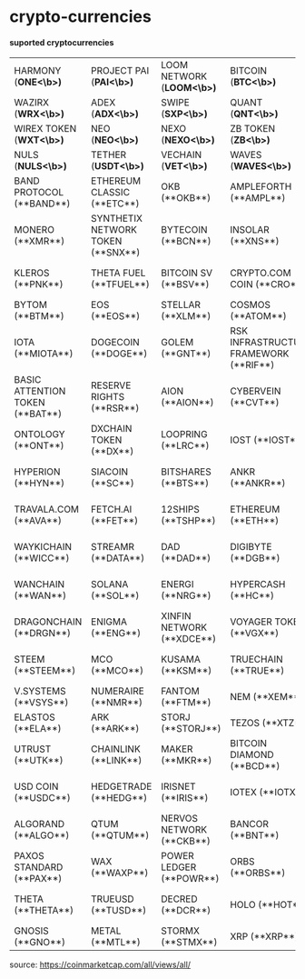 # crypto-currencies

#### suported cryptocurrencies
<table>
    <tr>
        <td>HARMONY (<b>ONE<\b>)</td>
        <td>PROJECT PAI (<b>PAI<\b>)</td>
        <td>LOOM NETWORK (<b>LOOM<\b>)</td>
        <td>BITCOIN (<b>BTC<\b>)</td>
        <td>ENJIN COIN (<b>ENJ<\b>)</td>
        <td>FLEXACOIN (<b>FXC<\b>)</td>
        <td>KAVA.IO (<b>KAVA<\b>)</td>
        <td>CHILIZ (<b>CHZ<\b>)</td>
    </tr>
    <tr>
        <td>WAZIRX (<b>WRX<\b>)</td>
        <td>ADEX (<b>ADX<\b>)</td>
        <td>SWIPE (<b>SXP<\b>)</td>
        <td>QUANT (<b>QNT<\b>)</td>
        <td>DECENTRALAND (<b>MANA<\b>)</td>
        <td>SEELE-N (<b>SEELE<\b>)</td>
        <td>REDDCOIN (<b>RDD<\b>)</td>
        <td>MAIDSAFECOIN (<b>MAID<\b>)</td>
    </tr>
    <tr>
        <td>WIREX TOKEN (<b>WXT<\b>)</td>
        <td>NEO (<b>NEO<\b>)</td>
        <td>NEXO (<b>NEXO<\b>)</td>
        <td>ZB TOKEN (<b>ZB<\b>)</td>
        <td>UNIBRIGHT (<b>UBT<\b>)</td>
        <td>AELF (<b>ELF<\b>)</td>
        <td>ARDOR (<b>ARDR<\b>)</td>
        <td>PAX GOLD (<b>PAXG<\b>)</td>
    </tr>
    <tr>
        <td>NULS (<b>NULS<\b>)</td>
        <td>TETHER (<b>USDT<\b>)</td>
        <td>VECHAIN (<b>VET<\b>)</td>
        <td>WAVES (<b>WAVES<\b>)</td>
        <td>NANO (<b>NANO<\b>)</td>
        <td>SYSCOIN (<b>SYS<\b>)</td>
        <td>TERRA (<b>LUNA<\b>)</td>
        <td>STATUS (<b>SNT<\b>)</td>
    </tr>
    <tr>
        <td>BAND PROTOCOL (**BAND**)</td>
        <td>ETHEREUM CLASSIC (**ETC**)</td>
        <td>OKB (**OKB**)</td>
        <td>AMPLEFORTH (**AMPL**)</td>
        <td>HEDERA HASHGRAPH (**HBAR**)</td>
        <td>ICON (**ICX**)</td>
        <td>ELECTRONEUM (**ETN**)</td>
        <td>MXC (**MXC**)</td>
    </tr>
    <tr>
        <td>MONERO (**XMR**)</td>
        <td>SYNTHETIX NETWORK TOKEN (**SNX**)</td>
        <td>BYTECOIN (**BCN**)</td>
        <td>INSOLAR (**XNS**)</td>
        <td>DASH (**DASH**)</td>
        <td>BLOCKSTACK (**STX**)</td>
        <td>WINK (**WIN**)</td>
        <td>CELSIUS (**CEL**)</td>
    </tr>
    <tr>
        <td>KLEROS (**PNK**)</td>
        <td>THETA FUEL (**TFUEL**)</td>
        <td>BITCOIN SV (**BSV**)</td>
        <td>CRYPTO.COM COIN (**CRO**)</td>
        <td>KYBER NETWORK (**KNC**)</td>
        <td>BITTORRENT (**BTT**)</td>
        <td>HUSD (**HUSD**)</td>
        <td>LOKI (**LOKI**)</td>
    </tr>
    <tr>
        <td>BYTOM (**BTM**)</td>
        <td>EOS (**EOS**)</td>
        <td>STELLAR (**XLM**)</td>
        <td>COSMOS (**ATOM**)</td>
        <td>AUGUR (**REP**)</td>
        <td>REN (**REN**)</td>
        <td>ORIGINTRAIL (**TRAC**)</td>
        <td>HUOBI TOKEN (**HT**)</td>
    </tr>
    <tr>
        <td>IOTA (**MIOTA**)</td>
        <td>DOGECOIN (**DOGE**)</td>
        <td>GOLEM (**GNT**)</td>
        <td>RSK INFRASTRUCTURE FRAMEWORK (**RIF**)</td>
        <td>BITCOIN CASH (**BCH**)</td>
        <td>THORCHAIN (**RUNE**)</td>
        <td>KUCOIN SHARES (**KCS**)</td>
        <td>SOLVE (**SOLVE**)</td>
    </tr>
    <tr>
        <td>BASIC ATTENTION TOKEN (**BAT**)</td>
        <td>RESERVE RIGHTS (**RSR**)</td>
        <td>AION (**AION**)</td>
        <td>CYBERVEIN (**CVT**)</td>
        <td>STASIS EURO (**EURS**)</td>
        <td>SUPER ZERO PROTOCOL (**SERO**)</td>
        <td>NIMIQ (**NIM**)</td>
        <td>PIVX (**PIVX**)</td>
    </tr>
    <tr>
        <td>ONTOLOGY (**ONT**)</td>
        <td>DXCHAIN TOKEN (**DX**)</td>
        <td>LOOPRING (**LRC**)</td>
        <td>IOST (**IOST**)</td>
        <td>PUNDI X (**NPXS**)</td>
        <td>FTX TOKEN (**FTT**)</td>
        <td>0X (**ZRX**)</td>
        <td>OMG NETWORK (**OMG**)</td>
    </tr>
    <tr>
        <td>HYPERION (**HYN**)</td>
        <td>SIACOIN (**SC**)</td>
        <td>BITSHARES (**BTS**)</td>
        <td>ANKR (**ANKR**)</td>
        <td>GATECHAIN TOKEN (**GT**)</td>
        <td>BITCOIN GOLD (**BTG**)</td>
        <td>DIVI (**DIVI**)</td>
        <td>ARAGON (**ANT**)</td>
    </tr>
    <tr>
        <td>TRAVALA.COM (**AVA**)</td>
        <td>FETCH.AI (**FET**)</td>
        <td>12SHIPS (**TSHP**)</td>
        <td>ETHEREUM (**ETH**)</td>
        <td>BINANCE COIN (**BNB**)</td>
        <td>BINANCE USD (**BUSD**)</td>
        <td>THE MIDAS TOUCH GOLD (**TMTG**)</td>
        <td>STRATIS (**STRAT**)</td>
    </tr>
    <tr>
        <td>WAYKICHAIN (**WICC**)</td>
        <td>STREAMR (**DATA**)</td>
        <td>DAD (**DAD**)</td>
        <td>DIGIBYTE (**DGB**)</td>
        <td>AURORA (**AOA**)</td>
        <td>MATIC NETWORK (**MATIC**)</td>
        <td>VELAS (**VLX**)</td>
        <td>VETHOR TOKEN (**VTHO**)</td>
    </tr>
    <tr>
        <td>WANCHAIN (**WAN**)</td>
        <td>SOLANA (**SOL**)</td>
        <td>ENERGI (**NRG**)</td>
        <td>HYPERCASH (**HC**)</td>
        <td>WALTONCHAIN (**WTC**)</td>
        <td>TRON (**TRX**)</td>
        <td>OCEAN PROTOCOL (**OCEAN**)</td>
        <td>AETERNITY (**AE**)</td>
    </tr>
    <tr>
        <td>DRAGONCHAIN (**DRGN**)</td>
        <td>ENIGMA (**ENG**)</td>
        <td>XINFIN NETWORK (**XDCE**)</td>
        <td>VOYAGER TOKEN (**VGX**)</td>
        <td>NEBULAS (**NAS**)</td>
        <td>AAVE (**LEND**)</td>
        <td>LISK (**LSK**)</td>
        <td>ABBC COIN (**ABBC**)</td>
    </tr>
    <tr>
        <td>STEEM (**STEEM**)</td>
        <td>MCO (**MCO**)</td>
        <td>KUSAMA (**KSM**)</td>
        <td>TRUECHAIN (**TRUE**)</td>
        <td>RIPIO CREDIT NETWORK (**RCN**)</td>
        <td>LITECOIN (**LTC**)</td>
        <td>UNUS SED LEO (**LEO**)</td>
        <td>TOMOCHAIN (**TOMO**)</td>
    </tr>
    <tr>
        <td>V.SYSTEMS (**VSYS**)</td>
        <td>NUMERAIRE (**NMR**)</td>
        <td>FANTOM (**FTM**)</td>
        <td>NEM (**XEM**)</td>
        <td>IEXEC RLC (**RLC**)</td>
        <td>HORIZEN (**ZEN**)</td>
        <td>ZCOIN (**XZC**)</td>
        <td>FUNFAIR (**FUN**)</td>
    </tr>
    <tr>
        <td>ELASTOS (**ELA**)</td>
        <td>ARK (**ARK**)</td>
        <td>STORJ (**STORJ**)</td>
        <td>TEZOS (**XTZ**)</td>
        <td>DAI (**DAI**)</td>
        <td>RAVENCOIN (**RVN**)</td>
        <td>SWISSBORG (**CHSB**)</td>
        <td>HIVE (**HIVE**)</td>
    </tr>
    <tr>
        <td>UTRUST (**UTK**)</td>
        <td>CHAINLINK (**LINK**)</td>
        <td>MAKER (**MKR**)</td>
        <td>BITCOIN DIAMOND (**BCD**)</td>
        <td>MONACOIN (**MONA**)</td>
        <td>CORTEX (**CTXC**)</td>
        <td>FUSION (**FSN**)</td>
        <td>BHEX TOKEN (**BHT**)</td>
    </tr>
    <tr>
        <td>USD COIN (**USDC**)</td>
        <td>HEDGETRADE (**HEDG**)</td>
        <td>IRISNET (**IRIS**)</td>
        <td>IOTEX (**IOTX**)</td>
        <td>MOLECULAR FUTURE (**MOF**)</td>
        <td>PNETWORK (**PNT**)</td>
        <td>CRYPTERIUM (**CRPT**)</td>
        <td>COMPOUND (**COMP**)</td>
    </tr>
    <tr>
        <td>ALGORAND (**ALGO**)</td>
        <td>QTUM (**QTUM**)</td>
        <td>NERVOS NETWORK (**CKB**)</td>
        <td>BANCOR (**BNT**)</td>
        <td>ZCASH (**ZEC**)</td>
        <td>DIGITEX FUTURES (**DGTX**)</td>
        <td>CELER NETWORK (**CELR**)</td>
        <td>THUNDER TOKEN (**TT**)</td>
    </tr>
    <tr>
        <td>PAXOS STANDARD (**PAX**)</td>
        <td>WAX (**WAXP**)</td>
        <td>POWER LEDGER (**POWR**)</td>
        <td>ORBS (**ORBS**)</td>
        <td>GXCHAIN (**GXC**)</td>
        <td>HUOBI POOL TOKEN (**HPT**)</td>
        <td>BEAM (**BEAM**)</td>
        <td>ORIGIN PROTOCOL (**OGN**)</td>
    </tr>
    <tr>
        <td>THETA (**THETA**)</td>
        <td>TRUEUSD (**TUSD**)</td>
        <td>DECRED (**DCR**)</td>
        <td>HOLO (**HOT**)</td>
        <td>REQUEST (**REQ**)</td>
        <td>MX TOKEN (**MX**)</td>
        <td>HAVEN PROTOCOL (**XHV**)</td>
        <td>CARDANO (**ADA**)</td>
    </tr>
    <tr>
        <td>GNOSIS (**GNO**)</td>
        <td>METAL (**MTL**)</td>
        <td>STORMX (**STMX**)</td>
        <td>XRP (**XRP**)</td>
        <td>ELROND (**ERD**)</td>
        <td>ZILLIQA (**ZIL**)</td>
        <td>VERGE (**XVG**)</td>
        <td>KOMODO (**KMD**)</td>
    </tr>
</table>

source: https://coinmarketcap.com/all/views/all/
